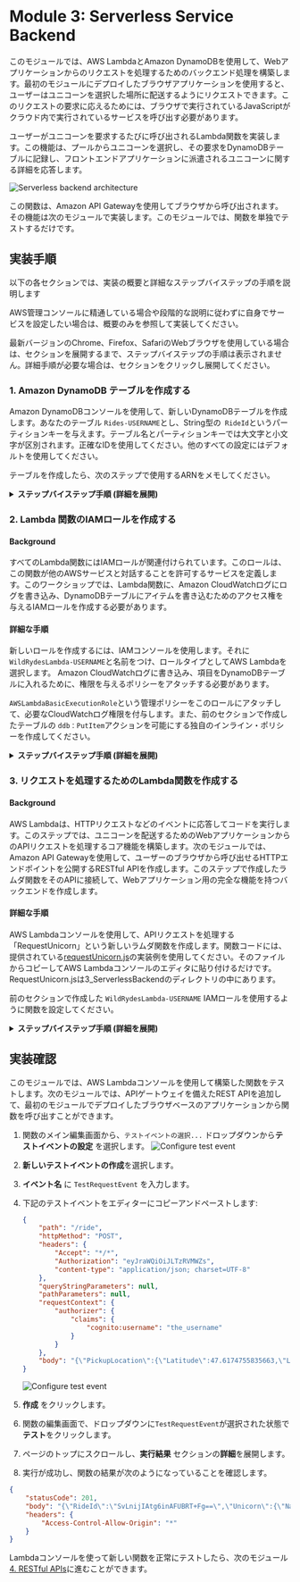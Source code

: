 # Module 3: Serverless Service Backend

このモジュールでは、AWS LambdaとAmazon DynamoDBを使用して、Webアプリケーションからのリクエストを処理するためのバックエンド処理を構築します。最初のモジュールにデプロイしたブラウザアプリケーションを使用すると、ユーザーはユニコーンを選択した場所に配送するようにリクエストできます。このリクエストの要求に応えるためには、ブラウザで実行されているJavaScriptがクラウド内で実行されているサービスを呼び出す必要があります。

ユーザーがユニコーンを要求するたびに呼び出されるLambda関数を実装します。この機能は、プールからユニコーンを選択し、その要求をDynamoDBテーブルに記録し、フロントエンドアプリケーションに派遣されるユニコーンに関する詳細を応答します。

![Serverless backend architecture](../images/serverless-backend-architecture.png)

この関数は、Amazon API Gatewayを使用してブラウザから呼び出されます。その機能は次のモジュールで実装します。このモジュールでは、関数を単独でテストするだけです。

## 実装手順

以下の各セクションでは、実装の概要と詳細なステップバイステップの手順を説明します

AWS管理コンソールに精通している場合や段階的な説明に従わずに自身でサービスを設定したい場合は、概要のみを参照して実装してください。

最新バージョンのChrome、Firefox、SafariのWebブラウザを使用している場合は、セクションを展開するまで、ステップバイステップの手順は表示されません。詳細手順が必要な場合は、セクションをクリックし展開してください。

### 1. Amazon DynamoDB テーブルを作成する

Amazon DynamoDBコンソールを使用して、新しいDynamoDBテーブルを作成します。あなたのテーブル `Rides-USERNAME`とし、String型の` RideId`というパーティションキーを与えます。テーブル名とパーティションキーでは大文字と小文字が区別されます。正確なIDを使用してください。他のすべての設定にはデフォルトを使用してください。

テーブルを作成したら、次のステップで使用するARNをメモしてください。

<details>
<summary><strong>ステップバイステップ手順 (詳細を展開)</strong></summary><p>

1. AWS マネージメントコンソールで **サービス** から データベースの下にある **DynamoDB** を選択します。

1. **テーブルの作成**をクリックします。

1. **テーブル名** に`Rides-USERNAME`を入力します。小文字／大文字は区別されます。後で使用するのでメモしておいてください。

1. **パーティションキー** に`RideId`を入力し、**文字列**をキータイプに設定します。小文字／大文字は区別されます。

1. **デフォルト設定の使用** を`チェック`し、**作成**　を押します。

    ![Create table screenshot](../images/ddb-create-table.png)

1. 新しいテーブルの概要セクションの一番下までスクロールし、**ARN**を確認します。次のセクションでこれを使用します。

</p></details>


### 2. Lambda 関数のIAMロールを作成する

#### Background

すべてのLambda関数にはIAMロールが関連付けられています。このロールは、この関数が他のAWSサービスと対話することを許可するサービスを定義します。このワークショップでは、Lambda関数に、Amazon CloudWatchログにログを書き込み、DynamoDBテーブルにアイテムを書き込むためのアクセス権を与えるIAMロールを作成する必要があります。

#### 詳細な手順

新しいロールを作成するには、IAMコンソールを使用します。それに`WildRydesLambda-USERNAME`と名前をつけ、ロールタイプとしてAWS Lambdaを選択します。 Amazon CloudWatchログに書き込み、項目をDynamoDBテーブルに入れるために、権限を与えるポリシーをアタッチする必要があります。

`AWSLambdaBasicExecutionRole`という管理ポリシーをこのロールにアタッチして、必要なCloudWatchログ権限を付与します。また、前のセクションで作成したテーブルの `ddb：PutItem`アクションを可能にする独自のインライン・ポリシーを作成してください。

<details>
<summary><strong>ステップバイステップ手順 (詳細を展開)
</strong></summary><p>

1. AWS マネージメントコンソールで **サービス** から セキュリティ、 アイデンティティ、 コンプライアンスの下にある **IAM** を選択します。

1. 左のナビゲーションバーから **ロール**を選択し、**ロールの作成**を選択します。

1.  **AWS サービス** グループを選択し、`このロールを使用するサービスを選択`で**Lambda**を選び、**次のステップ: アクセス権限**をクリックします。

    **Note:** AWSロールタイプを選択すると、ロールの信頼ポリシーが自動的に作成され、AWSサービスがあなたの代わりにこのロールを引き受けることができます。CLI、AWS CloudFormationまたは別のメカニズムを使用してこのロールを作成する場合は、信頼ポリシーを直接指定します。

1. **検索**テキストボックスに`AWSLambdaBasicExecutionRole`と入力し、そのロールの横にあるチェックボックスをオンにします。

1. **次のステップ: 確認** をクリックします。

1. **ロール名に**に`WildRydesLambda-USERNAME`。

1. **ロールの作成**　をクリックします。

1. ロールのページで`WildRydesLambda-USERNAME`を検索ボックスに入力し、作成したロールを選択します。

1. アクセス権限のタブで, 右下にある**インラインポリシーの追加** を選択します。
    ![Inline policies screenshot](../images/inline-policies.png)

1. **サービスの選択** をクリックします。

1.  **サービスの検索**に `DynamoDB` と入力し、表示された中から**DynamoDB** を選びます。
    ![Select policy service](../images/select-policy-service.png)

1. **アクションの選択** をクリックします。

1. **フィルタアクション**に `PutItem` と入力し、表示された中から **PutItem** を選びます。

1. **リソース** セクションをクリックします。

1. **指定** オプションの選択をし, **テーブル** セクション中の`ARNの追加`リンクをクリックします。

1. 前のセクションで作成したテーブルのARNを**DynamoDB_table の ARN の指定**に貼り付け、**追加**を選択します。

1. **Review Policy** を選択します。

1. 名前に`DynamoDBWriteAccess`を入力し、**Create policy** を選択します。
    ![Review Policy](../images/review-policy.png)

</p></details>

### 3. リクエストを処理するためのLambda関数を作成する

#### Background

AWS Lambdaは、HTTPリクエストなどのイベントに応答してコードを実行します。このステップでは、ユニコーンを配送するためのWebアプリケーションからのAPIリクエストを処理するコア機能を構築します。次のモジュールでは、Amazon API Gatewayを使用して、ユーザーのブラウザから呼び出せるHTTPエンドポイントを公開するRESTful APIを作成します。このステップで作成したラムダ関数をそのAPIに接続して、Webアプリケーション用の完全な機能を持つバックエンドを作成します。

#### 詳細な手順

AWS Lambdaコンソールを使用して、APIリクエストを処理する「RequestUnicorn」という新しいラムダ関数を作成します。関数コードには、提供されている[requestUnicorn.js](requestUnicorn.js)の実装例を使用してください。そのファイルからコピーしてAWS Lambdaコンソールのエディタに貼り付けるだけです。RequestUnicorn.jsは3_ServerlessBackendのディレクトリの中にあります。

前のセクションで作成した `WildRydesLambda-USERNAME` IAMロールを使用するように関数を設定してください。

<details>
<summary><strong>ステップバイステップ手順 (詳細を展開)
</strong></summary><p>

1. AWS マネージメントコンソールで **サービス** から コンピューティングの下にある **Lambda** を選択します。

1. **関数の作成**をクリックします。

1. **一から作成** カードを選択します。

1. **名前** フィールドに`RequestUnicorn-USERNAME`を入力します。

1. **ランタイム**に**Node.js 6.10**を選択します。

1. **ロール** ドロップダウンに`既存のロールを選択` が選択されていることを確認します。

1. **既存のロール** ドロップダウンから`WildRydesLambda-USERNAME`を選択します。
    ![Create Lambda function screenshot](../images/create-lambda-function.png)

1. **関数の作成**をクリックします。

1. **関数コード** セクションまでスクロールし、既存の**index.js** の内容を [requestUnicorn.js](requestUnicorn.js)で上書きします。
    ![Create Lambda function screenshot](../images/create-lambda-function-code.png)

1. 88行目付近にある`recordRide`の`Table`名を自身で作成したDynamoDBのテーブル名に変更します。
```javascript
function recordRide(rideId, username, unicorn) {
    return ddb.put({
        TableName: 'Rides-USERNAME',   // ここ！
        Item: {
            RideId: rideId,
            User: username,
            Unicorn: unicorn,
            UnicornName: unicorn.Name,
            RequestTime: new Date().toISOString(),
        },
    }).promise();
}
```

1. ページの右上端にある**保存**をクリックします。

</p></details>

## 実装確認

このモジュールでは、AWS Lambdaコンソールを使用して構築した関数をテストします。次のモジュールでは、APIゲートウェイを備えたREST APIを追加して、最初のモジュールでデプロイしたブラウザベースのアプリケーションから関数を呼び出すことができます。

1. 関数のメイン編集画面から、`テストイベントの選択...` ドロップダウンから**テストイベントの設定** を選択します。
    ![Configure test event](../images/configure-test-event.png)

1. **新しいテストイベントの作成**を選択します。

1. **イベント名** に `TestRequestEvent` を入力します。

1. 下記のテストイベントをエディターにコピーアンドペーストします:

    ```JSON
    {
        "path": "/ride",
        "httpMethod": "POST",
        "headers": {
            "Accept": "*/*",
            "Authorization": "eyJraWQiOiJLTzRVMWZs",
            "content-type": "application/json; charset=UTF-8"
        },
        "queryStringParameters": null,
        "pathParameters": null,
        "requestContext": {
            "authorizer": {
                "claims": {
                    "cognito:username": "the_username"
                }
            }
        },
        "body": "{\"PickupLocation\":{\"Latitude\":47.6174755835663,\"Longitude\":-122.28837066650185}}"
    }
    ```

    ![Configure test event](../images/configure-test-event-2.png)

1. **作成** をクリックします。

1. 関数の編集画面で、ドロップダウンに`TestRequestEvent`が選択された状態で**テスト**をクリックします。

1. ページのトップにスクロールし、**実行結果** セクションの**詳細**を展開します。

1. 実行が成功し、関数の結果が次のようになっていることを確認します。
```JSON
{
    "statusCode": 201,
    "body": "{\"RideId\":\"SvLnijIAtg6inAFUBRT+Fg==\",\"Unicorn\":{\"Name\":\"Rocinante\",\"Color\":\"Yellow\",\"Gender\":\"Female\"},\"Eta\":\"30 seconds\"}",
    "headers": {
        "Access-Control-Allow-Origin": "*"
    }
}
```

Lambdaコンソールを使って新しい関数を正常にテストしたら、次のモジュール[4. RESTful APIs](../4_RESTfulAPIs)に進むことができます。
